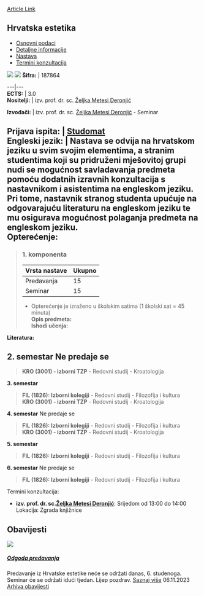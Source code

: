 [Article Link](https://www.fhs.hr/predmet/hrvest)

## Hrvatska estetika
  * [Osnovni podaci](https://www.fhs.hr/predmet/hrvest#v1id-904816_967288_1_0 "Osnovni podaci")
  * [Detaljne informacije](https://www.fhs.hr/predmet/hrvest#v1id-904816_967288_1_1 "Detaljne informacije")
  * [Nastava](https://www.fhs.hr/predmet/hrvest#v1id-904816_967288_1_2 "Nastava")
  * [Termini konzultacija](https://www.fhs.hr/predmet/hrvest#v1id-904816_967288_1_3 "Termini konzultacija")


[![](https://www.fhs.hr/img/flags/gif/hr.gif)](https://www.fhs.hr/predmet/hrvest) [![](https://www.fhs.hr/img/flags/gif/gb.gif)](https://www.fhs.hr/en/course/croaes)
**Šifra:** |  187864  
  
---|---  
**ECTS:** |  3.0   
**Nositelji:** |  izv. prof. dr. sc. [Željka Metesi Deronjić](https://www.fhs.hr/djelatnik/zeljka.metesi_deronjic)   
  
**Izvođači:** |  izv. prof. dr. sc. [Željka Metesi Deronjić](https://www.fhs.hr/djelatnik/zeljka.metesi_deronjic) - Seminar  
  
**Prijava ispita:** |  [Studomat](http://www.isvu.hr/studomat)  
**Engleski jezik:** |  Nastava se odvija na hrvatskom jeziku u svim svojim elementima, a stranim studentima koji su pridruženi mješovitoj grupi nudi se mogućnost savladavanja predmeta pomoću dodatnih izravnih konzultacija s nastavnikom i asistentima na engleskom jeziku. Pri tome, nastavnik stranog studenta upućuje na odgovarajuću literaturu na engleskom jeziku te mu osigurava mogućnost polaganja predmeta na engleskom jeziku.   
**Opterećenje:**  
---  
> ### 1. komponenta
> | Vrsta nastave | Ukupno  
> ---|---  
> Predavanja | 15  
> Seminar | 15  
> * Opterećenje je izraženo u školskim satima (1 školski sat = 45 minuta)   
**Opis predmeta:**  
> **Ishodi učenja:**  

  
**Literatura:**  

  
**2. semestar** Ne predaje se  
---  
> **KRO (3001) - izborni TZP** - Redovni studij - Kroatologija  
>   
  
**3. semestar**  
> **FIL (1826): Izborni kolegiji** - Redovni studij - Filozofija i kultura  
>  **KRO (3001) - izborni TZP** - Redovni studij - Kroatologija  
>   
  
**4. semestar** Ne predaje se  
> **FIL (1826): Izborni kolegiji** - Redovni studij - Filozofija i kultura  
>  **KRO (3001) - izborni TZP** - Redovni studij - Kroatologija  
>   
  
**5. semestar**  
> **FIL (1826): Izborni kolegiji** - Redovni studij - Filozofija i kultura  
>   
  
**6. semestar** Ne predaje se  
> **FIL (1826): Izborni kolegiji** - Redovni studij - Filozofija i kultura  
>   
Termini konzultacija: 
  * **izv. prof. dr. sc.[Željka Metesi Deronjić](https://www.fhs.hr/djelatnik/zeljka.metesi_deronjic)**: 
Srijedom od 13:00 do 14:00
Lokacija: Zgrada knjižnice 


## Obavijesti
[ ![](https://www.fhs.hr/_pub/themes_static/hrstud2024/default/img/default_news.jpg) ](https://www.fhs.hr/predmet/hrvest?@=21lj7#news_114360)
#####  [Odgoda predavanja](https://www.fhs.hr/predmet/hrvest?@=21lj7#news_114360)
Predavanje iz Hrvatske estetike neće se održati danas, 6. studenoga. Seminar će se održati idući tjedan. Lijep pozdrav. 
[Saznaj više](https://www.fhs.hr/predmet/hrvest?@=21lj7#news_114360)
06.11.2023
[Arhiva obavijesti](https://www.fhs.hr/predmet/hrvest?@=215mh#news_114360 "Arhiva obavijesti")
